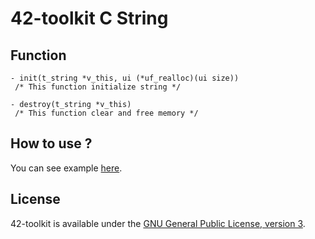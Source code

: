 42-toolkit	C String
==========

## Function

	- init(t_string *v_this, ui (*uf_realloc)(ui size))
	 /* This function initialize string */

	- destroy(t_string *v_this)
	 /* This function clear and free memory */


## How to use ?

You can see example [here](https://github.com/QuentinPerez/42-toolkit/tree/master/examples/libc/string).

## License

42-toolkit is available under the [GNU General Public License, version 3](LICENSE).
